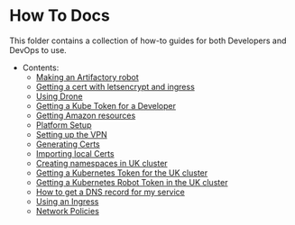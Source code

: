 # How To Docs
This folder contains a collection of how-to guides for both Developers and DevOps to use.

- Contents:
  - [Making an Artifactory robot](artifact-robot.md)
  - [Getting a cert with letsencrypt and ingress](certs.md)
  - [Using Drone](drone-how-to.md)
  - [Getting a Kube Token for a Developer](onboarding.md)
  - [Getting Amazon resources](amazon-resources.md)
  - [Platform Setup](platform_setup.md)
  - [Setting up the VPN](vpn.md)
  - [Generating Certs](ca_tls.md)
  - [Importing local Certs](local_certs.md)
  - [Creating namespaces in UK cluster](namespace-how-to.md)
  - [Getting a Kubernetes Token for the UK cluster](kubernetes-user-token.md)
  - [Getting a Kubernetes Robot Token in the UK cluster](kubernetes-robot-token.md)
  - [How to get a DNS record for my service](DNS-how-to.md)
  - [Using an Ingress](ingress.md)
  - [Network Policies](network-policies.md)
